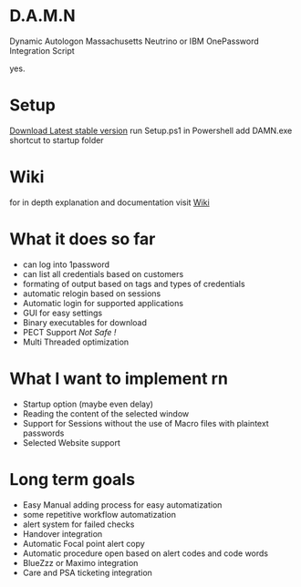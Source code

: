 # D.A.M.N
Dynamic Autologon Massachusetts Neutrino
or IBM OnePassword Integration Script 

yes.

# Setup
[Download Latest stable version](https://github.com/Logotrop/DAMN/releases)
run Setup.ps1 in Powershell
add DAMN.exe shortcut to startup folder

# Wiki
for in depth explanation and documentation visit [Wiki](https://github.com/Logotrop/DAMN/wiki)

# What it does so far
 - can log into 1password
 - can list all credentials based on customers
 - formating of output based on tags and types of credentials
 - automatic relogin based on sessions
 - Automatic login for supported applications
 - GUI for easy settings
 - Binary executables for download
 - PECT Support   *Not Safe !*
 - Multi Threaded optimization
 
# What I want to implement rn
 - Startup option (maybe even delay)
 - Reading the content of the selected window
 - Support for Sessions without the use of Macro files with plaintext passwords
 - Selected Website support
 
 
# Long term goals
 - Easy Manual adding process for easy automatization
 - some repetitive workflow automatization
 - alert system for failed checks
 - Handover integration
 - Automatic Focal point alert copy
 - Automatic procedure open based on alert codes and code words
 - BlueZzz or Maximo integration
 - Care and PSA ticketing integration
 
